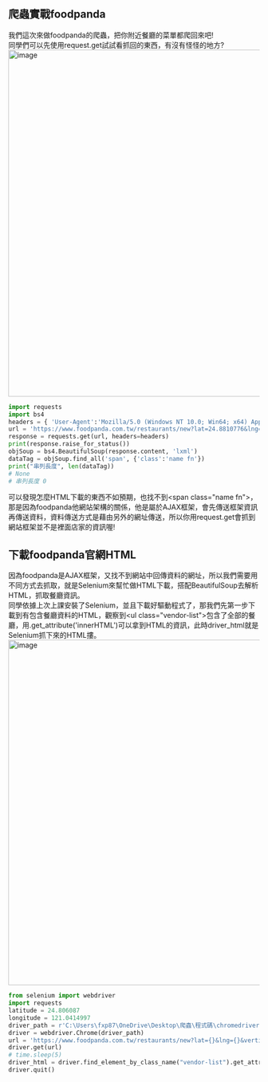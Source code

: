 ## 爬蟲實戰foodpanda
我們這次來做foodpanda的爬蟲，把你附近餐廳的菜單都爬回來吧!  
同學們可以先使用request.get試試看抓回的東西，有沒有怪怪的地方?  
<img width="696" alt="image" src="https://user-images.githubusercontent.com/27804948/174481239-a71efc7f-8d95-4df6-a8eb-7507605b2814.png">

```Python
import requests
import bs4
headers = { 'User-Agent':'Mozilla/5.0 (Windows NT 10.0; Win64; x64) AppleWebKit/537.36 (KHTML, like Gecko) Chrome/101.0.4951.54 Safari/537.36', }
url = 'https://www.foodpanda.com.tw/restaurants/new?lat=24.8810776&lng=121.001876&vertical=restaurants&expedition=delivery'
response = requests.get(url, headers=headers)
print(response.raise_for_status())
objSoup = bs4.BeautifulSoup(response.content, 'lxml')
dataTag = objSoup.find_all('span', {'class':'name fn'})
print("串列長度", len(dataTag))
# None
# 串列長度 0
```
可以發現怎麼HTML下載的東西不如預期，也找不到\<span class="name fn"\>，那是因為foodpanda他網站架構的關係，他是屬於AJAX框架，會先傳送框架資訊再傳送資料，資料傳送方式是藉由另外的網址傳送，所以你用request.get會抓到網站框架並不是裡面店家的資訊喔!
## 下載foodpanda官網HTML
因為foodpanda是AJAX框架，又找不到網站中回傳資料的網址，所以我們需要用不同方式去抓取，就是Selenium來幫忙做HTML下載，搭配BeautifulSoup去解析HTML，抓取餐廳資訊。  
同學依據上次上課安裝了Selenium，並且下載好驅動程式了，那我們先第一步下載到有包含餐廳資料的HTML，觀察到\<ul class="vendor-list"\>包含了全部的餐廳，用.get_attribute('innerHTML')可以拿到HTML的資訊，此時driver_html就是Selenium抓下來的HTML摟。
<img width="693" alt="image" src="https://user-images.githubusercontent.com/27804948/174482294-cdf0b060-2022-4061-bd5a-796f66722ef7.png">
```Python
from selenium import webdriver
import requests
latitude = 24.806087
longitude = 121.0414997
driver_path = r'C:\Users\fxp87\OneDrive\Desktop\爬蟲\程式碼\chromedriver.exe'
driver = webdriver.Chrome(driver_path)
url = 'https://www.foodpanda.com.tw/restaurants/new?lat={}&lng={}&vertical=restaurants&expedition=delivery'.format(latitude,longitude)
driver.get(url)
# time.sleep(5)
driver_html = driver.find_element_by_class_name("vendor-list").get_attribute('innerHTML')
driver.quit()
```


